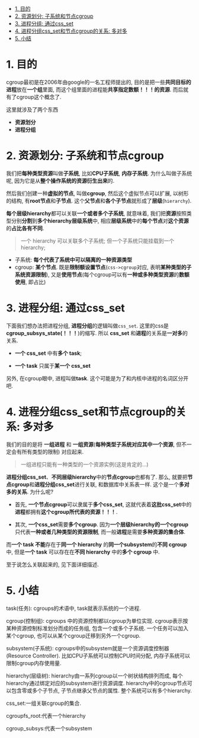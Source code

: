 
<!-- @import "[TOC]" {cmd="toc" depthFrom=1 depthTo=6 orderedList=false} -->

<!-- code_chunk_output -->

- [1. 目的](#1-目的)
- [2. 资源划分: 子系统和节点cgroup](#2-资源划分-子系统和节点cgroup)
- [3. 进程分组: 通过css_set](#3-进程分组-通过css_set)
- [4. 进程分组css_set和节点cgroup的关系: 多对多](#4-进程分组css_set和节点cgroup的关系-多对多)
- [5. 小结](#5-小结)

<!-- /code_chunk_output -->

# 1. 目的


cgroup最初是在2006年由google的一名工程师提出的, 目的是把一些**共同目标的进程**放在**一个组**里面, 而这个组里面的进程能**共享指定数额！！！的资源**. 而后就有了cgroup这个概念了. 

这里就涉及了两个东西
* **资源划分**
* **进程分组**

# 2. 资源划分: 子系统和节点cgroup

我们把**每种类型资源**叫做**子系统**, 比如**CPU子系统**, **内存子系统**. 为什么叫做子系统呢, 因为它是从**整个操作系统的资源衍生出来**的. 

然后我们创建一种**虚拟的节点**, 叫做**cgroup**, 然后这个虚拟节点可以扩展, 以树形的结构, 有**root节点**和**子节点**. 这个**父节点**和**各个子节点**就形成了**层级**(`hierarchy`). 

**每个层级hierarchy**都可以关联**一个或者多个子系统**, 就意味着, 我们把**资源**按照类型分别**分割**到**多个hierarchy层级系统**中, 相应**层级系统**中的**每个节点**对**这个资源**的**占比各有不同**. 

> 一个 hierarchy 可以关联多个子系统; 但一个子系统只能挂载到一个 hierarchy;

* 子系统: **每个代表了系统中可以隔离的一种资源类型**
* cgroup: **某个节点**. 既是**限制额设置节点**(`css->cgroup`对应, 表明**某种类型的子系统资源限制**), 又是**使用节点**(每个cgroup可以有**一种或多种类型资源**的**数额使用**, 即占比)

# 3. 进程分组: 通过css_set

下面我们想办法把进程分组, **进程分组**的逻辑叫做`css_set`. 这里的css是**cgroup_subsys_state(！！！**)的缩写. 所以 **css_set** 和**进程**的关系是**一对多**的关系. 

* **一个 css_set** 中有**多个 task**;

* **一个 task** 只属于**某一个 css_set**

另外, 在cgroup眼中, 进程叫做**task**. 这个可能是为了和内核中进程的名词区分开吧. 

# 4. 进程分组css_set和节点cgroup的关系: 多对多

我们的目的是将 **一组进程** 和 **一组资源**(**每种类型子系统对应其中一个资源**, 但不一定会有所有类型的限制) 对应起来.

> 一组进程只能有一种类型的一个资源实例(这是肯定的...)

**进程分组css_set**、**不同层级hierarchy**中的**节点cgroup**也都有了. 那么, 就要把**节点cgroup**和**进程分组css_set**进行关联, 和数据库中关系表一样. 这个是一个**多对多的关系**. 为什么呢?

* 首先, **一个节点cgroup**可以隶属于**多个css_set**, 这就代表着**这批css_set**中的**进程**都拥有**这个cgroup所代表的资源！！！**. 

* 其次, **一个css_set**需要**多个cgroup**. 因为**一个层级hierarchy的一个cgroup**只代表**一种或者几种类型的资源限制**, 而一般**进程**是需要**多种资源的集合体**. 

而**一个 task 不能**存在于**同一个 hierarchy** 的**同一个subsystem**的**不同 cgroup** 中, 但是**一个 task** 可以存在在**不同 hierarchy** 中的**多个 cgroup** 中.

至于说怎么关联起来的, 见下面详细描述.

# 5. 小结

task(任务): cgroups的术语中, task就表示系统的一个进程. 

cgroup(控制组): cgroups 中的资源控制都以cgroup为单位实现. cgroup表示按某种资源控制标准划分而成的任务组, 包含一个或多个子系统. 一个任务可以加入某个cgroup, 也可以从某个cgroup迁移到另外一个cgroup. 

subsystem(子系统): cgroups中的subsystem就是一个资源调度控制器(Resource Controller). 比如CPU子系统可以控制CPU时间分配, 内存子系统可以限制cgroup内存使用量. 

hierarchy(层级树): hierarchy由一系列cgroup以一个树状结构排列而成, 每个hierarchy通过绑定对应的subsystem进行资源调度. hierarchy中的cgroup节点可以包含零或多个子节点, 子节点继承父节点的属性. 整个系统可以有多个hierarchy. 

css_set:一组关联cgroup的集合. 

cgroupfs_root:代表一个hierarchy

cgroup_subsys:代表一个subsystem
